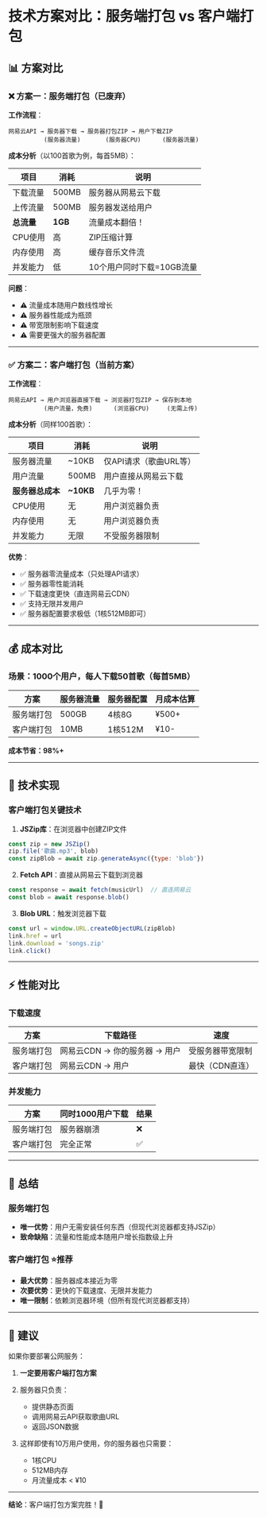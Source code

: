 # 技术方案对比：服务端打包 vs 客户端打包

## 📊 方案对比

### ❌ 方案一：服务端打包（已废弃）

**工作流程**：
```
网易云API → 服务器下载 → 服务器打包ZIP → 用户下载ZIP
          (服务器流量)       (服务器CPU)      (服务器流量)
```

**成本分析**（以100首歌为例，每首5MB）：

| 项目 | 消耗 | 说明 |
|------|------|------|
| 下载流量 | 500MB | 服务器从网易云下载 |
| 上传流量 | 500MB | 服务器发送给用户 |
| **总流量** | **1GB** | 流量成本翻倍！ |
| CPU使用 | 高 | ZIP压缩计算 |
| 内存使用 | 高 | 缓存音乐文件流 |
| 并发能力 | 低 | 10个用户同时下载=10GB流量 |

**问题**：
- ⚠️ 流量成本随用户数线性增长
- ⚠️ 服务器性能成为瓶颈
- ⚠️ 带宽限制影响下载速度
- ⚠️ 需要更强大的服务器配置

---

### ✅ 方案二：客户端打包（当前方案）

**工作流程**：
```
网易云API → 用户浏览器直接下载 → 浏览器打包ZIP → 保存到本地
          (用户流量，免费)      (浏览器CPU)     (无需上传)
```

**成本分析**（同样100首歌）：

| 项目 | 消耗 | 说明 |
|------|------|------|
| 服务器流量 | ~10KB | 仅API请求（歌曲URL等） |
| 用户流量 | 500MB | 用户直接从网易云下载 |
| **服务器总成本** | **~10KB** | 几乎为零！ |
| CPU使用 | 无 | 用户浏览器负责 |
| 内存使用 | 无 | 用户浏览器负责 |
| 并发能力 | 无限 | 不受服务器限制 |

**优势**：
- ✅ 服务器零流量成本（只处理API请求）
- ✅ 服务器零性能消耗
- ✅ 下载速度更快（直连网易云CDN）
- ✅ 支持无限并发用户
- ✅ 服务器配置要求极低（1核512MB即可）

---

## 💰 成本对比

### 场景：1000个用户，每人下载50首歌（每首5MB）

| 方案 | 服务器流量 | 服务器配置 | 月成本估算 |
|------|-----------|-----------|-----------|
| 服务端打包 | 500GB | 4核8G | ¥500+ |
| 客户端打包 | 10MB | 1核512M | ¥10- |

**成本节省：98%+**

---

## 🔧 技术实现

### 客户端打包关键技术

1. **JSZip库**：在浏览器中创建ZIP文件
```javascript
const zip = new JSZip()
zip.file('歌曲.mp3', blob)
const zipBlob = await zip.generateAsync({type: 'blob'})
```

2. **Fetch API**：直接从网易云下载到浏览器
```javascript
const response = await fetch(musicUrl)  // 直连网易云
const blob = await response.blob()
```

3. **Blob URL**：触发浏览器下载
```javascript
const url = window.URL.createObjectURL(zipBlob)
link.href = url
link.download = 'songs.zip'
link.click()
```

---

## ⚡ 性能对比

### 下载速度

| 方案 | 下载路径 | 速度 |
|------|---------|------|
| 服务端打包 | 网易云CDN → 你的服务器 → 用户 | 受服务器带宽限制 |
| 客户端打包 | 网易云CDN → 用户 | 最快（CDN直连） |

### 并发能力

| 方案 | 同时1000用户下载 | 结果 |
|------|-----------------|------|
| 服务端打包 | 服务器崩溃 | ❌ |
| 客户端打包 | 完全正常 | ✅ |

---

## 🎯 总结

### 服务端打包
- **唯一优势**：用户无需安装任何东西（但现代浏览器都支持JSZip）
- **致命缺陷**：流量和性能成本随用户增长指数级上升

### 客户端打包 ⭐推荐
- **最大优势**：服务器成本接近为零
- **次要优势**：更快的下载速度、无限并发能力
- **唯一限制**：依赖浏览器环境（但所有现代浏览器都支持）

---

## 📝 建议

如果你要部署公网服务：

1. **一定要用客户端打包方案**
2. 服务器只负责：
   - 提供静态页面
   - 调用网易云API获取歌曲URL
   - 返回JSON数据

3. 这样即使有10万用户使用，你的服务器也只需要：
   - 1核CPU
   - 512MB内存
   - 月流量成本 < ¥10

---

**结论**：客户端打包方案完胜！💯

